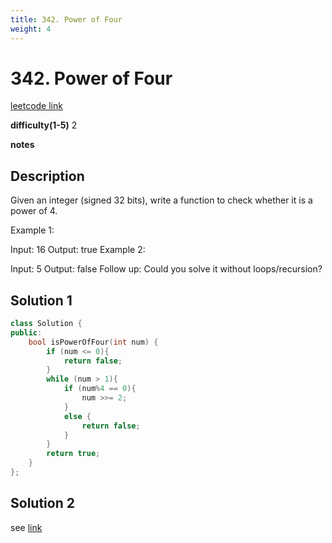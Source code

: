 ```yaml
---
title: 342. Power of Four
weight: 4
---
```

# 342. Power of Four
[leetcode link](https://leetcode.com/problems/power-of-four/)

**difficulty(1-5)** 
2

**notes**   


## Description
Given an integer (signed 32 bits), write a function to check whether it is a power of 4.

Example 1:

Input: 16
Output: true
Example 2:

Input: 5
Output: false
Follow up: Could you solve it without loops/recursion?


## Solution 1
```c++
class Solution {
public:
    bool isPowerOfFour(int num) {
        if (num <= 0){
            return false;
        }
        while (num > 1){
            if (num%4 == 0){
                num >>= 2;
            }
            else {
                return false;
            }
        }
        return true;
    }
};
```

## Solution 2
see [link](https://leetcode.com/problems/power-of-four/discuss/80460/1-line-C%2B%2B-solution-without-confusing-bit-manipulations)

